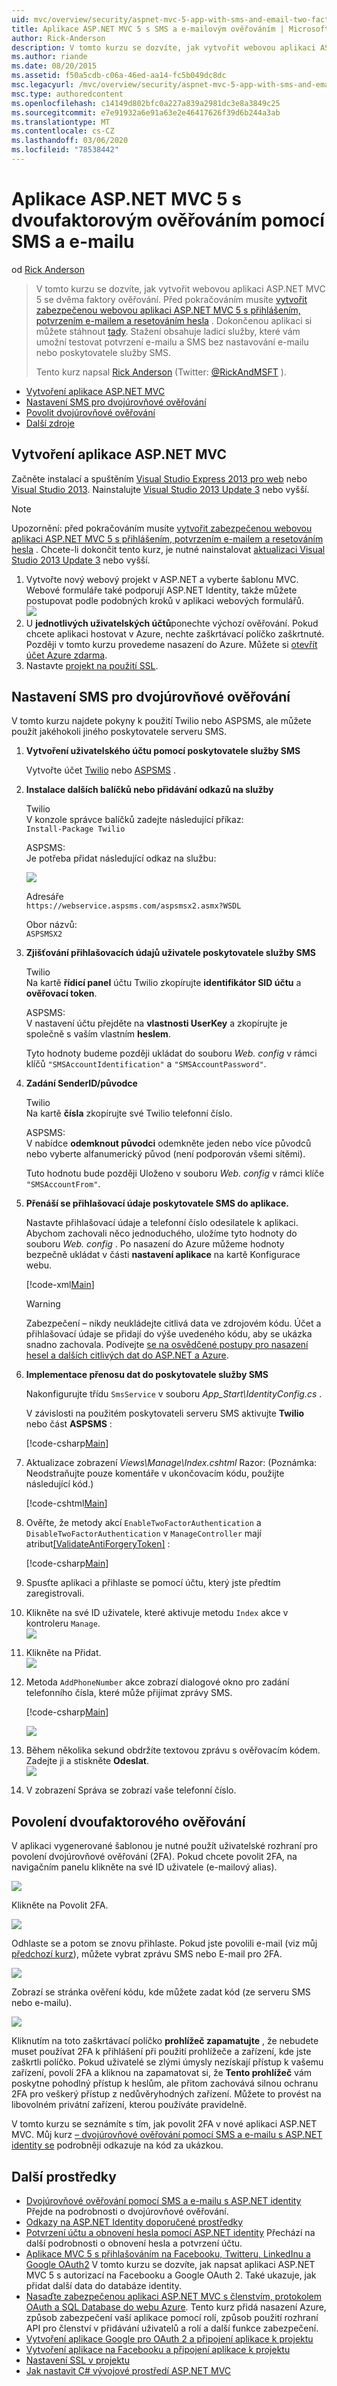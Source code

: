 ```yaml
---
uid: mvc/overview/security/aspnet-mvc-5-app-with-sms-and-email-two-factor-authentication
title: Aplikace ASP.NET MVC 5 s SMS a e-mailovým ověřováním | Microsoft Docs
author: Rick-Anderson
description: V tomto kurzu se dozvíte, jak vytvořit webovou aplikaci ASP.NET MVC 5 se dvěma faktory ověřování. Měli byste dokončit vytvoření zabezpečené webové aplikace ASP.NET MVC 5 s...
ms.author: riande
ms.date: 08/20/2015
ms.assetid: f50a5cdb-c06a-46ed-aa14-fc5b049dc8dc
msc.legacyurl: /mvc/overview/security/aspnet-mvc-5-app-with-sms-and-email-two-factor-authentication
msc.type: authoredcontent
ms.openlocfilehash: c14149d802bfc0a227a839a2981dc3e8a3849c25
ms.sourcegitcommit: e7e91932a6e91a63e2e46417626f39d6b244a3ab
ms.translationtype: MT
ms.contentlocale: cs-CZ
ms.lasthandoff: 03/06/2020
ms.locfileid: "78538442"
---
```

# <a name="aspnet-mvc-5-app-with-sms-and-email-two-factor-authentication"></a>Aplikace ASP.NET MVC 5 s dvoufaktorovým ověřováním pomocí SMS a e-mailu

od [Rick Anderson](https://twitter.com/RickAndMSFT)

> V tomto kurzu se dozvíte, jak vytvořit webovou aplikaci ASP.NET MVC 5 se dvěma faktory ověřování. Před pokračováním musíte [vytvořit zabezpečenou webovou aplikaci ASP.NET MVC 5 s přihlášením, potvrzením e-mailem a resetováním hesla](create-an-aspnet-mvc-5-web-app-with-email-confirmation-and-password-reset.md) . Dokončenou aplikaci si můžete stáhnout [tady](https://code.msdn.microsoft.com/MVC-5-with-2FA-email-8f26d952). Stažení obsahuje ladicí služby, které vám umožní testovat potvrzení e-mailu a SMS bez nastavování e-mailu nebo poskytovatele služby SMS.
> 
> Tento kurz napsal [Rick Anderson](https://blogs.msdn.com/rickAndy) (Twitter: [@RickAndMSFT](https://twitter.com/RickAndMSFT) ).

- [Vytvoření aplikace ASP.NET MVC](#createMvc)
- [Nastavení SMS pro dvojúrovňové ověřování](#SMS)
- [Povolit dvojúrovňové ověřování](#enable2)
- [Další zdroje](#addRes)

<a id="createMvc"></a>
## <a name="create-an-aspnet-mvc-app"></a>Vytvoření aplikace ASP.NET MVC

Začněte instalací a spuštěním [Visual Studio Express 2013 pro web](https://go.microsoft.com/fwlink/?LinkId=299058) nebo [Visual Studio 2013](https://go.microsoft.com/fwlink/?LinkId=306566). Nainstalujte [Visual Studio 2013 Update 3](https://go.microsoft.com/fwlink/?LinkId=390465) nebo vyšší.

> [!NOTE]
> Upozornění: před pokračováním musíte [vytvořit zabezpečenou webovou aplikaci ASP.NET MVC 5 s přihlášením, potvrzením e-mailem a resetováním hesla](create-an-aspnet-mvc-5-web-app-with-email-confirmation-and-password-reset.md) . Chcete-li dokončit tento kurz, je nutné nainstalovat [aktualizaci Visual Studio 2013 Update 3](https://go.microsoft.com/fwlink/?LinkId=390465) nebo vyšší.

1. Vytvořte nový webový projekt v ASP.NET a vyberte šablonu MVC. Webové formuláře také podporují ASP.NET Identity, takže můžete postupovat podle podobných kroků v aplikaci webových formulářů.  
    ![](aspnet-mvc-5-app-with-sms-and-email-two-factor-authentication/_static/image1.png)
2. U **jednotlivých uživatelských účtů**ponechte výchozí ověřování. Pokud chcete aplikaci hostovat v Azure, nechte zaškrtávací políčko zaškrtnuté. Později v tomto kurzu provedeme nasazení do Azure. Můžete si [otevřít účet Azure zdarma](https://azure.microsoft.com/pricing/free-trial/?WT.mc_id=A261C142F).
3. Nastavte [projekt na použití SSL](create-an-aspnet-mvc-5-app-with-facebook-and-google-oauth2-and-openid-sign-on.md).

<a id="SMS"></a>
## <a name="set-up-sms-for-two-factor-authentication"></a>Nastavení SMS pro dvojúrovňové ověřování

V tomto kurzu najdete pokyny k použití Twilio nebo ASPSMS, ale můžete použít jakéhokoli jiného poskytovatele serveru SMS.

1. **Vytvoření uživatelského účtu pomocí poskytovatele služby SMS**  
  
   Vytvořte účet [Twilio](https://www.twilio.com/try-twilio) nebo [ASPSMS](https://www.aspsms.com/asp.net/identity/testcredits/) .
2. **Instalace dalších balíčků nebo přidávání odkazů na služby**  
  
   Twilio  
   V konzole správce balíčků zadejte následující příkaz:  
    `Install-Package Twilio`  
  
   ASPSMS:  
   Je potřeba přidat následující odkaz na službu:  
  
    ![](aspnet-mvc-5-app-with-sms-and-email-two-factor-authentication/_static/image2.png)  
  
   Adresáře  
    `https://webservice.aspsms.com/aspsmsx2.asmx?WSDL`  
  
   Obor názvů:  
    `ASPSMSX2`
3. **Zjišťování přihlašovacích údajů uživatele poskytovatele služby SMS**  
  
   Twilio  
   Na kartě **řídicí panel** účtu Twilio zkopírujte **identifikátor SID účtu** a **ověřovací token**.  
  
   ASPSMS:  
   V nastavení účtu přejděte na **vlastnosti UserKey** a zkopírujte je společně s vaším vlastním **heslem**.  
  
   Tyto hodnoty budeme později ukládat do souboru *Web. config* v rámci klíčů `"SMSAccountIdentification"` a `"SMSAccountPassword"`.
4. **Zadání SenderID/původce**  
  
   Twilio  
   Na kartě **čísla** zkopírujte své Twilio telefonní číslo.  
  
   ASPSMS:  
   V nabídce **odemknout původci** odemkněte jeden nebo více původců nebo vyberte alfanumerický původ (není podporován všemi sítěmi).  
  
   Tuto hodnotu bude později Uloženo v souboru *Web. config* v rámci klíče `"SMSAccountFrom"`.
5. **Přenáší se přihlašovací údaje poskytovatele SMS do aplikace.**  
  
   Nastavte přihlašovací údaje a telefonní číslo odesilatele k aplikaci. Abychom zachovali něco jednoduchého, uložíme tyto hodnoty do souboru *Web. config* . Po nasazení do Azure můžeme hodnoty bezpečně ukládat v části **nastavení aplikace** na kartě Konfigurace webu. 

    [!code-xml[Main](aspnet-mvc-5-app-with-sms-and-email-two-factor-authentication/samples/sample1.xml?highlight=8-10)]

    > [!WARNING]
    > Zabezpečení – nikdy neukládejte citlivá data ve zdrojovém kódu. Účet a přihlašovací údaje se přidají do výše uvedeného kódu, aby se ukázka snadno zachovala. Podívejte [se na osvědčené postupy pro nasazení hesel a dalších citlivých dat do ASP.NET a Azure](../../../identity/overview/features-api/best-practices-for-deploying-passwords-and-other-sensitive-data-to-aspnet-and-azure.md).
6. **Implementace přenosu dat do poskytovatele služby SMS**  
  
   Nakonfigurujte třídu `SmsService` v souboru *App\_Start\IdentityConfig.cs* .  
  
   V závislosti na použitém poskytovateli serveru SMS aktivujte **Twilio** nebo část **ASPSMS** : 

    [!code-csharp[Main](aspnet-mvc-5-app-with-sms-and-email-two-factor-authentication/samples/sample2.cs)]
7. Aktualizace zobrazení *Views\Manage\Index.cshtml* Razor: (Poznámka: Neodstraňujte pouze komentáře v ukončovacím kódu, použijte následující kód.)  

    [!code-cshtml[Main](aspnet-mvc-5-app-with-sms-and-email-two-factor-authentication/samples/sample3.cshtml?highlight=29-66)]
8. Ověřte, že metody akcí `EnableTwoFactorAuthentication` a `DisableTwoFactorAuthentication` v `ManageController` mají atribut[[ValidateAntiForgeryToken]](https://msdn.microsoft.com/library/system.web.mvc.validateantiforgerytokenattribute(v=vs.118).aspx) :  

    [!code-csharp[Main](aspnet-mvc-5-app-with-sms-and-email-two-factor-authentication/samples/sample4.cs?highlight=3,16)]
9. Spusťte aplikaci a přihlaste se pomocí účtu, který jste předtím zaregistrovali.
10. Klikněte na své ID uživatele, které aktivuje metodu `Index` akce v kontroleru `Manage`.  
    ![](aspnet-mvc-5-app-with-sms-and-email-two-factor-authentication/_static/image3.png)
11. Klikněte na Přidat.  
    ![](aspnet-mvc-5-app-with-sms-and-email-two-factor-authentication/_static/image4.png)
12. Metoda `AddPhoneNumber` akce zobrazí dialogové okno pro zadání telefonního čísla, které může přijímat zprávy SMS.

    [!code-csharp[Main](aspnet-mvc-5-app-with-sms-and-email-two-factor-authentication/samples/sample5.cs)]

    ![](aspnet-mvc-5-app-with-sms-and-email-two-factor-authentication/_static/image5.png)
13. Během několika sekund obdržíte textovou zprávu s ověřovacím kódem. Zadejte ji a stiskněte **Odeslat**.  
    ![](aspnet-mvc-5-app-with-sms-and-email-two-factor-authentication/_static/image6.png)
14. V zobrazení Správa se zobrazí vaše telefonní číslo.

<a id="enable2"></a>
## <a name="enable-two-factor-authentication"></a>Povolení dvoufaktorového ověřování

V aplikaci vygenerované šablonou je nutné použít uživatelské rozhraní pro povolení dvojúrovňové ověřování (2FA). Pokud chcete povolit 2FA, na navigačním panelu klikněte na své ID uživatele (e-mailový alias).

![](aspnet-mvc-5-app-with-sms-and-email-two-factor-authentication/_static/image7.png)

Klikněte na Povolit 2FA.

![](aspnet-mvc-5-app-with-sms-and-email-two-factor-authentication/_static/image8.png)

Odhlaste se a potom se znovu přihlaste. Pokud jste povolili e-mail (viz můj [předchozí kurz](../../../identity/overview/features-api/account-confirmation-and-password-recovery-with-aspnet-identity.md)), můžete vybrat zprávu SMS nebo E-mail pro 2FA.

![](aspnet-mvc-5-app-with-sms-and-email-two-factor-authentication/_static/image9.png)

Zobrazí se stránka ověření kódu, kde můžete zadat kód (ze serveru SMS nebo e-mailu).

![](aspnet-mvc-5-app-with-sms-and-email-two-factor-authentication/_static/image10.png)

Kliknutím na toto zaškrtávací políčko **prohlížeč zapamatujte** , že nebudete muset používat 2FA k přihlášení při použití prohlížeče a zařízení, kde jste zaškrtli políčko. Pokud uživatelé se zlými úmysly nezískají přístup k vašemu zařízení, povolí 2FA a kliknou na zapamatovat si, že **Tento prohlížeč** vám poskytne pohodlný přístup k heslům, ale přitom zachovává silnou ochranu 2FA pro veškerý přístup z nedůvěryhodných zařízení. Můžete to provést na libovolném privátní zařízení, kterou používáte pravidelně.

V tomto kurzu se seznámíte s tím, jak povolit 2FA v nové aplikaci ASP.NET MVC. Můj kurz [– dvojúrovňové ověřování pomocí SMS a e-mailu s ASP.NET identity se](../../../identity/overview/features-api/two-factor-authentication-using-sms-and-email-with-aspnet-identity.md) podrobněji odkazuje na kód za ukázkou.

<a id="addRes"></a>
## <a name="additional-resources"></a>Další prostředky

- [Dvojúrovňové ověřování pomocí SMS a e-mailu s ASP.NET identity](../../../identity/overview/features-api/two-factor-authentication-using-sms-and-email-with-aspnet-identity.md) Přejde na podrobnosti o dvojúrovňové ověřování.
- [Odkazy na ASP.NET Identity doporučené prostředky](../../../identity/overview/getting-started/aspnet-identity-recommended-resources.md)
- [Potvrzení účtu a obnovení hesla pomocí ASP.NET identity](../../../identity/overview/features-api/account-confirmation-and-password-recovery-with-aspnet-identity.md) Přechází na další podrobnosti o obnovení hesla a potvrzení účtu.
- [Aplikace MVC 5 s přihlašováním na Facebooku, Twitteru, LinkedInu a Google OAuth2](create-an-aspnet-mvc-5-app-with-facebook-and-google-oauth2-and-openid-sign-on.md) V tomto kurzu se dozvíte, jak napsat aplikaci ASP.NET MVC 5 s autorizací na Facebooku a Google OAuth 2. Také ukazuje, jak přidat další data do databáze identity.
- [Nasaďte zabezpečenou aplikaci ASP.NET MVC s členstvím, protokolem OAuth a SQL Database do webu Azure](https://docs.microsoft.com/aspnet/core/security/authorization/secure-data). Tento kurz přidá nasazení Azure, způsob zabezpečení vaší aplikace pomocí rolí, způsob použití rozhraní API pro členství v přidávání uživatelů a rolí a další funkce zabezpečení.
- [Vytvoření aplikace Google pro OAuth 2 a připojení aplikace k projektu](create-an-aspnet-mvc-5-app-with-facebook-and-google-oauth2-and-openid-sign-on.md#goog)
- [Vytvoření aplikace na Facebooku a připojení aplikace k projektu](create-an-aspnet-mvc-5-app-with-facebook-and-google-oauth2-and-openid-sign-on.md#fb)
- [Nastavení SSL v projektu](create-an-aspnet-mvc-5-app-with-facebook-and-google-oauth2-and-openid-sign-on.md#ssl)
- [Jak nastavit C# vývojové prostředí ASP.NET MVC](https://www.twilio.com/docs/usage/tutorials/how-to-set-up-your-csharp-and-asp-net-mvc-development-environment)
